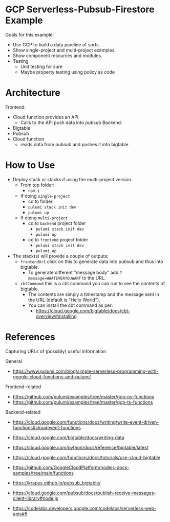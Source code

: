 # GCP Serverless-Pubsub-Firestore Example
Goals for this example:
- Use GCP to build a data pipeline of sorts.
- Show single-project and multi-project examples.
- Show component resources and modules.
- Testing
  - Unit testing for sure
  - Maybe property testing using policy as code

# Architecture

Frontend:
- Cloud function provides an API
  - Calls to the API push data into pubsub
Backend:
- Bigtable
- Pubsub 
- Cloud function
  - reads data from pubsub and pushes it into bigtable

# How to Use
- Deploy stack or stacks if using the multi-project version.
  - From top folder:
    - `npm i`
  - If doing `single-project`
    - cd to folder
    - `pulumi stack init dev`
    - `pulumi up`
  - If doing `multi-project`
    - cd to `backend` project folder
      - `pulumi stack init dev`
      - `pulumi up`
    - cd to `frontend` project folder
      - `pulumi stack init dev`
      - `pulumi up`
- The stack(s) will provide a couple of outputs:
  - `frontendUrl` click on this to generate data into pubsub and thus into bigtable.
    - To generate different "message body" add `?message=WHATEVERYOUWANT` to the URL.
  - `cbtCommand` this is a cbt command you can run to see the contents of bigtable.
    - The contents are simply a timestamp and the message sent in the URL (default is "Hello World").
    - You can install the cbt command as per: 
      - https://cloud.google.com/bigtable/docs/cbt-overview#installing 




# References
Capturing URLs of (possibly) useful information

General
- https://www.pulumi.com/blog/simple-serverless-programming-with-google-cloud-functions-and-pulumi/ 

Frontend-related
- https://github.com/pulumi/examples/tree/master/gcp-py-functions 
- https://github.com/pulumi/examples/tree/master/gcp-ts-functions 


Backend-related
- https://cloud.google.com/functions/docs/writing/write-event-driven-functions#cloudevent-functions 
- https://cloud.google.com/bigtable/docs/writing-data
- https://cloud.google.com/python/docs/reference/bigtable/latest 



- https://cloud.google.com/functions/docs/tutorials/use-cloud-bigtable
- https://github.com/GoogleCloudPlatform/nodejs-docs-samples/tree/main/functions
- https://krapes.github.io/pubsub_bigtable/ 
- https://cloud.google.com/pubsub/docs/publish-receive-messages-client-library#node.js

- https://codelabs.developers.google.com/codelabs/serverless-web-apis#5

